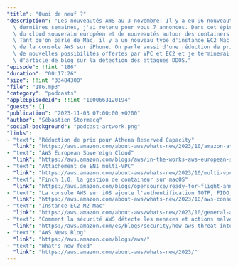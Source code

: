 ```yaml
---
"title": "Quoi de neuf ?"
"description": "Les nouveautés AWS au 3 novembre: Il y a eu 96 nouveautés ces deux\
  \ dernières semaines, j'ai retenu pour vous 7 annonces. Dans cet épisode, nous parlons\
  \ du cloud souverain européen et de nouveautés autour des containers sur macOS.\
  \ Tant qu'on parle de Mac, il y a un nouveau type d'instance EC2 Mac et des nouveautés\
  \ de la console AWS sur iPhone. On parle aussi d'une réduction de prix sur Athena,\
  \ de nouvelles possibilités offertes par VPC et EC2 et je terminerai par une recommendation\
  \ d'article de blog sur la détection des attaques DDOS."
"episode": !!int "186"
"duration": "00:17:26"
"size": !!int "33484300"
"file": "186.mp3"
"category": "podcasts"
"appleEpisodeId": !!int "1000663120194"
"guests": []
"publication": "2023-11-03 07:00:00 +0200"
"author": "Sébastien Stormacq"
"social-background": "podcast-artwork.png"
"links":
- "text": "Réduction de prix pour Athena Reserved Capacity"
  "link": "https://aws.amazon.com/about-aws/whats-new/2023/10/amazon-athena-one-hour-reservations-provisioned-capacity/"
- "text": "AWS European Sovereign Cloud"
  "link": "https://aws.amazon.com/blogs/aws/in-the-works-aws-european-sovereign-cloud/"
- "text": "Attachement de ENI multi-VPC"
  "link": "https://aws.amazon.com/about-aws/whats-new/2023/10/multi-vpc-eni-attachments/"
- "text": "Finch 1.0, la gestion de containeur sur macOS"
  "link": "https://aws.amazon.com/blogs/opensource/ready-for-flight-announcing-finch-1-0-ga/"
- "text": "La console AWS sur iOS ajoute l'authentification TOTP, FIDO, biométrique"
  "link": "https://aws.amazon.com/about-aws/whats-new/2023/10/aws-console-mobile-app-ios-enhanced-sign-in/"
- "text": "Instance EC2 M2 Mac"
  "link": "https://aws.amazon.com/about-aws/whats-new/2023/10/general-availability-amazon-ec2-m2-mac-instances-mac-os/"
- "text": "Comment la sécurité AWS détecte les menaces et actions malveillantes"
  "link": "https://aws.amazon.com/es/blogs/security/how-aws-threat-intelligence-deters-threat-actors/"
- "text": "AWS News Blog"
  "link": "https://aws.amazon.com/blogs/aws/"
- "text": "What's new feed"
  "link": "https://aws.amazon.com/about-aws/whats-new/2023/"
---
```

